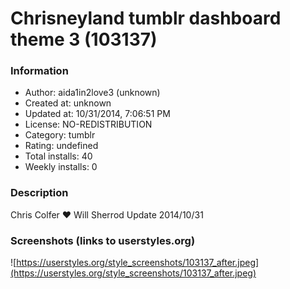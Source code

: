 # Chrisneyland tumblr dashboard theme 3 (103137)

### Information
- Author: aida1in2love3 (unknown)
- Created at: unknown
- Updated at: 10/31/2014, 7:06:51 PM
- License: NO-REDISTRIBUTION
- Category: tumblr
- Rating: undefined
- Total installs: 40
- Weekly installs: 0


### Description
Chris Colfer ♥ Will Sherrod Update 2014/10/31


### Screenshots (links to userstyles.org)
![https://userstyles.org/style_screenshots/103137_after.jpeg](https://userstyles.org/style_screenshots/103137_after.jpeg)


